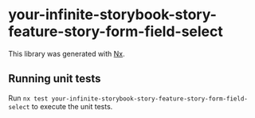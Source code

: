 # your-infinite-storybook-story-feature-story-form-field-select

This library was generated with [Nx](https://nx.dev).

## Running unit tests

Run `nx test your-infinite-storybook-story-feature-story-form-field-select` to execute the unit tests.
